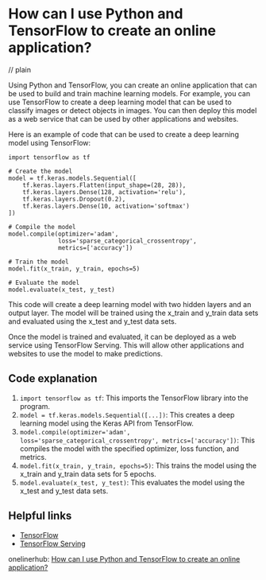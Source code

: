 # How can I use Python and TensorFlow to create an online application?
// plain

Using Python and TensorFlow, you can create an online application that can be used to build and train machine learning models. For example, you can use TensorFlow to create a deep learning model that can be used to classify images or detect objects in images. You can then deploy this model as a web service that can be used by other applications and websites.

Here is an example of code that can be used to create a deep learning model using TensorFlow:

```
import tensorflow as tf

# Create the model
model = tf.keras.models.Sequential([
    tf.keras.layers.Flatten(input_shape=(28, 28)),
    tf.keras.layers.Dense(128, activation='relu'),
    tf.keras.layers.Dropout(0.2),
    tf.keras.layers.Dense(10, activation='softmax')
])

# Compile the model
model.compile(optimizer='adam',
              loss='sparse_categorical_crossentropy',
              metrics=['accuracy'])

# Train the model
model.fit(x_train, y_train, epochs=5)

# Evaluate the model
model.evaluate(x_test, y_test)
```

This code will create a deep learning model with two hidden layers and an output layer. The model will be trained using the x_train and y_train data sets and evaluated using the x_test and y_test data sets.

Once the model is trained and evaluated, it can be deployed as a web service using TensorFlow Serving. This will allow other applications and websites to use the model to make predictions.

## Code explanation

1. `import tensorflow as tf`: This imports the TensorFlow library into the program.
2. `model = tf.keras.models.Sequential([...])`: This creates a deep learning model using the Keras API from TensorFlow.
3. `model.compile(optimizer='adam', loss='sparse_categorical_crossentropy', metrics=['accuracy'])`: This compiles the model with the specified optimizer, loss function, and metrics.
4. `model.fit(x_train, y_train, epochs=5)`: This trains the model using the x_train and y_train data sets for 5 epochs.
5. `model.evaluate(x_test, y_test)`: This evaluates the model using the x_test and y_test data sets.

## Helpful links
- [TensorFlow](https://www.tensorflow.org/)
- [TensorFlow Serving](https://www.tensorflow.org/tfx/serving)

onelinerhub: [How can I use Python and TensorFlow to create an online application?](https://onelinerhub.com/python-tensorflow/how-can-i-use-python-and-tensorflow-to-create-an-online-application)